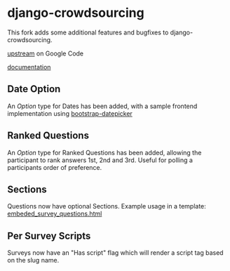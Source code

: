 django-crowdsourcing
====================
This fork adds some additional features and bugfixes to django-crowdsourcing.

[upstream](http://code.google.com/p/django-crowdsourcing/) on Google Code

[documentation](http://packages.python.org/django-crowdsourcing/)


Date Option
-----------
An *Option* type for Dates has been added, with a sample frontend implementation using [bootstrap-datepicker](https://github.com/eternicode/bootstrap-datepicker)

Ranked Questions
----------------
An *Option* type for Ranked Questions has been added, allowing the participant to rank answers 1st, 2nd and 3rd. Useful for polling a participants order of preference.

Sections
--------
Questions now have optional Sections. Example usage in a template: [embeded_survey_questions.html](https://github.com/squidsoup/django-crowdsourcing/blob/master/example_app/templates/crowdsourcing/embeded_survey_questions.html)

Per Survey Scripts
------------------
Surveys now have an "Has script" flag which will render a script tag based on the slug name.
